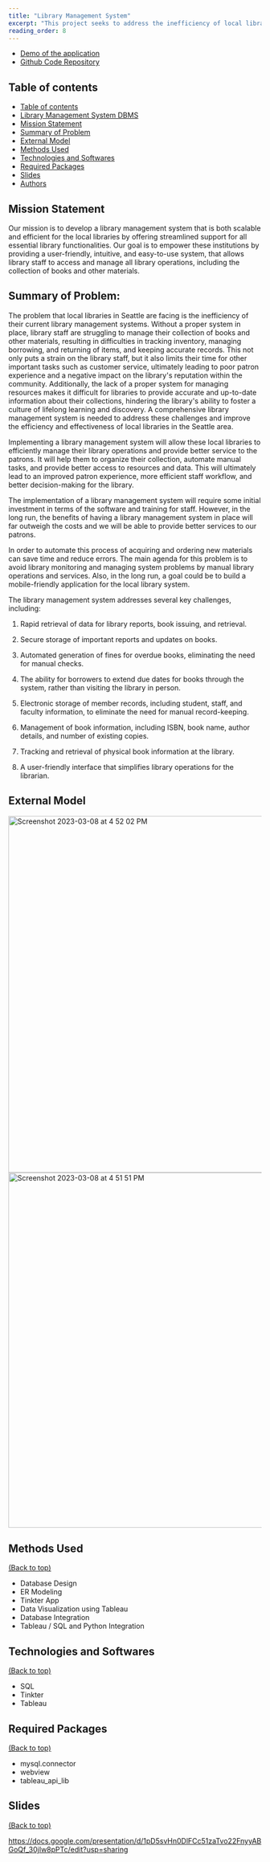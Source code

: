 ```yaml
---
title: "Library Management System"
excerpt: "This project seeks to address the inefficiency of local libraries in Seattle by developing a scalable and efficient library management system. The new system will empower staff to manage essential library functionalities, improve patron experience, and foster a culture of lifelong learning and discovery. This will ultimately result in better library services and a positive impact on the community.<br/>"
reading_order: 8
---
```



- [Demo of the application](https://youtu.be/ftsH40Sws6Y)
- [Github Code Repository](https://github.com/akankshasharmadid/LibraryManagementSystemDBMS)
## Table of contents
- [Table of contents](#table-of-contents)
- [Library Management System DBMS](#librarymanagementsystemdbms)
- [Mission Statement](#mission-statement)
- [Summary of Problem](#summary-of-problem)
- [External Model](#external-model)
- [Methods Used](#methods-used)
- [Technologies and Softwares](#technologies-and-softwares)
- [Required Packages](#required-packages)
- [Slides](#slides)
- [Authors](#authors)


## Mission Statement

 

Our mission is to develop a library management system that is both scalable and efficient for the local libraries by offering streamlined support for all essential library functionalities. Our goal is to empower these institutions by providing a user-friendly, intuitive, and easy-to-use system, that allows library staff to access and manage all library operations, including the collection of books and other materials.  

 

## Summary of Problem:  

 

The problem that local libraries in Seattle are facing is the inefficiency of their current library management systems. Without a proper system in place, library staff are struggling to manage their collection of books and other materials, resulting in difficulties in tracking inventory, managing borrowing, and returning of items, and keeping accurate records. This not only puts a strain on the library staff, but it also limits their time for other important tasks such as customer service, ultimately leading to poor patron experience and a negative impact on the library's reputation within the community. Additionally, the lack of a proper system for managing resources makes it difficult for libraries to provide accurate and up-to-date information about their collections, hindering the library's ability to foster a culture of lifelong learning and discovery. A comprehensive library management system is needed to address these challenges and improve the efficiency and effectiveness of local libraries in the Seattle area. 

 

Implementing a library management system will allow these local libraries to efficiently manage their library operations and provide better service to the patrons. It will help them to organize their collection, automate manual tasks, and provide better access to resources and data. This will ultimately lead to an improved patron experience, more efficient staff workflow, and better decision-making for the library. 

 

The implementation of a library management system will require some initial investment in terms of the software and training for staff. However, in the long run, the benefits of having a library management system in place will far outweigh the costs and we will be able to provide better services to our patrons. 

In order to automate this process of acquiring and ordering new materials can save time and reduce errors. The main agenda for this problem is to avoid library monitoring and managing system problems by manual library operations and services. Also, in the long run, a goal could be to build a mobile-friendly application for the local library system. 

 

The library management system addresses several key challenges, including: 

1. Rapid retrieval of data for library reports, book issuing, and retrieval. 

2. Secure storage of important reports and updates on books. 

3. Automated generation of fines for overdue books, eliminating the need for manual checks. 

4. The ability for borrowers to extend due dates for books through the system, rather than visiting the library in person. 

5. Electronic storage of member records, including student, staff, and faculty information, to eliminate the need for manual record-keeping. 

6. Management of book information, including ISBN, book name, author details, and number of existing copies. 

7. Tracking and retrieval of physical book information at the library. 

8. A user-friendly interface that simplifies library operations for the librarian. 


## External Model
<img width="710" alt="Screenshot 2023-03-08 at 4 52 02 PM" src="https://user-images.githubusercontent.com/15958972/223887304-d13213bf-de0d-44f4-8860-fd967a7d603c.png">


<img width="707" alt="Screenshot 2023-03-08 at 4 51 51 PM" src="https://user-images.githubusercontent.com/15958972/223887323-de047c56-1347-4e24-b98c-9dfa0114066b.png">




## Methods Used
[(Back to top)](#table-of-contents)

* Database Design
* ER Modeling  
* Tinkter App
* Data Visualization using Tableau
* Database Integration
* Tableau / SQL and Python Integration



## Technologies and Softwares
[(Back to top)](#table-of-contents)

* SQL
* Tinkter
* Tableau


## Required Packages
[(Back to top)](#table-of-contents)

* mysql.connector
* webview
* tableau_api_lib


## Slides
[(Back to top)](#table-of-contents)

https://docs.google.com/presentation/d/1pD5svHn0DlFCc51zaTvo22FnyyABGoQf_30jIw8pPTc/edit?usp=sharing


